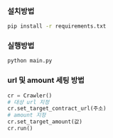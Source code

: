 ### 설치방법
```bash
pip install -r requirements.txt
```
### 실행방법
```bash
python main.py
```

### url 및 amount 세팅 방법
```python
cr = Crawler()
# 대상 url 지정
cr.set_target_contract_url(주소)
# amount 지정
cr.set_target_amount(값)
cr.run()
```